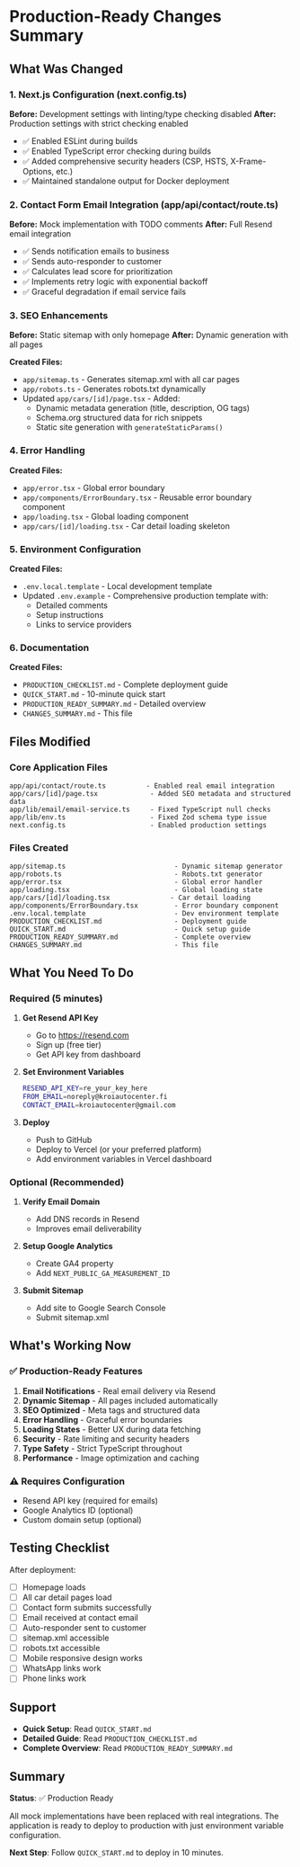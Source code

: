 # Production-Ready Changes Summary

## What Was Changed

### 1. Next.js Configuration (next.config.ts)
**Before:** Development settings with linting/type checking disabled
**After:** Production settings with strict checking enabled

- ✅ Enabled ESLint during builds
- ✅ Enabled TypeScript error checking during builds
- ✅ Added comprehensive security headers (CSP, HSTS, X-Frame-Options, etc.)
- ✅ Maintained standalone output for Docker deployment

### 2. Contact Form Email Integration (app/api/contact/route.ts)
**Before:** Mock implementation with TODO comments
**After:** Full Resend email integration

- ✅ Sends notification emails to business
- ✅ Sends auto-responder to customer
- ✅ Calculates lead score for prioritization
- ✅ Implements retry logic with exponential backoff
- ✅ Graceful degradation if email service fails

### 3. SEO Enhancements
**Before:** Static sitemap with only homepage
**After:** Dynamic generation with all pages

**Created Files:**
- `app/sitemap.ts` - Generates sitemap.xml with all car pages
- `app/robots.ts` - Generates robots.txt dynamically
- Updated `app/cars/[id]/page.tsx` - Added:
  - Dynamic metadata generation (title, description, OG tags)
  - Schema.org structured data for rich snippets
  - Static site generation with `generateStaticParams()`

### 4. Error Handling
**Created Files:**
- `app/error.tsx` - Global error boundary
- `app/components/ErrorBoundary.tsx` - Reusable error boundary component
- `app/loading.tsx` - Global loading component
- `app/cars/[id]/loading.tsx` - Car detail loading skeleton

### 5. Environment Configuration
**Created Files:**
- `.env.local.template` - Local development template
- Updated `.env.example` - Comprehensive production template with:
  - Detailed comments
  - Setup instructions
  - Links to service providers

### 6. Documentation
**Created Files:**
- `PRODUCTION_CHECKLIST.md` - Complete deployment guide
- `QUICK_START.md` - 10-minute quick start
- `PRODUCTION_READY_SUMMARY.md` - Detailed overview
- `CHANGES_SUMMARY.md` - This file

## Files Modified

### Core Application Files
```
app/api/contact/route.ts          - Enabled real email integration
app/cars/[id]/page.tsx             - Added SEO metadata and structured data
app/lib/email/email-service.ts     - Fixed TypeScript null checks
app/lib/env.ts                     - Fixed Zod schema type issue
next.config.ts                     - Enabled production settings
```

### Files Created
```
app/sitemap.ts                           - Dynamic sitemap generator
app/robots.ts                            - Robots.txt generator
app/error.tsx                            - Global error handler
app/loading.tsx                          - Global loading state
app/cars/[id]/loading.tsx               - Car detail loading
app/components/ErrorBoundary.tsx         - Error boundary component
.env.local.template                      - Dev environment template
PRODUCTION_CHECKLIST.md                  - Deployment guide
QUICK_START.md                           - Quick setup guide
PRODUCTION_READY_SUMMARY.md              - Complete overview
CHANGES_SUMMARY.md                       - This file
```

## What You Need To Do

### Required (5 minutes)
1. **Get Resend API Key**
   - Go to https://resend.com
   - Sign up (free tier)
   - Get API key from dashboard

2. **Set Environment Variables**
   ```bash
   RESEND_API_KEY=re_your_key_here
   FROM_EMAIL=noreply@kroiautocenter.fi
   CONTACT_EMAIL=kroiautocenter@gmail.com
   ```

3. **Deploy**
   - Push to GitHub
   - Deploy to Vercel (or your preferred platform)
   - Add environment variables in Vercel dashboard

### Optional (Recommended)
1. **Verify Email Domain**
   - Add DNS records in Resend
   - Improves email deliverability

2. **Setup Google Analytics**
   - Create GA4 property
   - Add `NEXT_PUBLIC_GA_MEASUREMENT_ID`

3. **Submit Sitemap**
   - Add site to Google Search Console
   - Submit sitemap.xml

## What's Working Now

### ✅ Production-Ready Features
1. **Email Notifications** - Real email delivery via Resend
2. **Dynamic Sitemap** - All pages included automatically
3. **SEO Optimized** - Meta tags and structured data
4. **Error Handling** - Graceful error boundaries
5. **Loading States** - Better UX during data fetching
6. **Security** - Rate limiting and security headers
7. **Type Safety** - Strict TypeScript throughout
8. **Performance** - Image optimization and caching

### ⚠️ Requires Configuration
- Resend API key (required for emails)
- Google Analytics ID (optional)
- Custom domain setup (optional)

## Testing Checklist

After deployment:
- [ ] Homepage loads
- [ ] All car detail pages load
- [ ] Contact form submits successfully
- [ ] Email received at contact email
- [ ] Auto-responder sent to customer
- [ ] sitemap.xml accessible
- [ ] robots.txt accessible
- [ ] Mobile responsive design works
- [ ] WhatsApp links work
- [ ] Phone links work

## Support

- **Quick Setup**: Read `QUICK_START.md`
- **Detailed Guide**: Read `PRODUCTION_CHECKLIST.md`
- **Complete Overview**: Read `PRODUCTION_READY_SUMMARY.md`

## Summary

**Status**: ✅ Production Ready

All mock implementations have been replaced with real integrations. The application is ready to deploy to production with just environment variable configuration.

**Next Step**: Follow `QUICK_START.md` to deploy in 10 minutes.